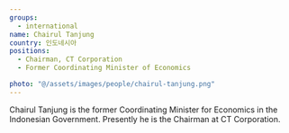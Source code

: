 ```yaml
---
groups:
  - international
name: Chairul Tanjung
country: 인도네시아
positions:
  - Chairman, CT Corporation
  - Former Coordinating Minister of Economics

photo: "@/assets/images/people/chairul-tanjung.png"
---
```


Chairul Tanjung is the former Coordinating Minister for Economics in the Indonesian Government. Presently he is the Chairman at CT Corporation.
